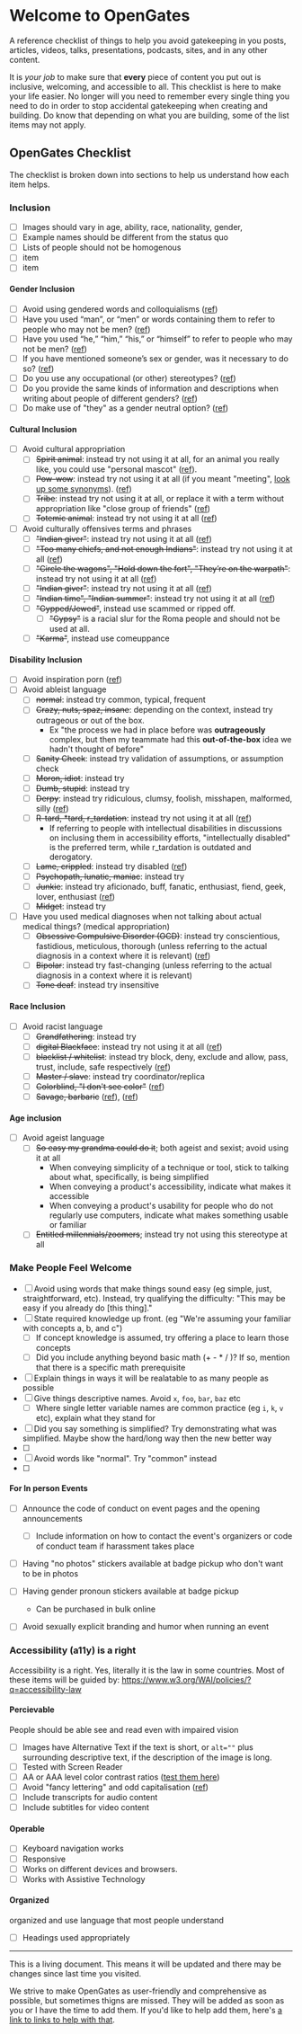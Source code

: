 # Welcome to OpenGates
A reference checklist of things to help you avoid gatekeeping in you posts, articles, videos, talks, presentations, podcasts, sites, and in any other content.

It is _your job_ to make sure that **every** piece of content you put out is inclusive, welcoming, and accessible to all. This checklist is here to make your life easier. No longer will you need to remember every single thing you need to do in order to stop accidental gatekeeping when creating and building. Do know that depending on what you are building, some of the list items may not apply.

## OpenGates Checklist
 
The checklist is broken down into sections to help us understand how each item helps.

### Inclusion
 - [ ] Images should vary in age, ability, race, nationality, gender, 
 - [ ] Example names should be different from the status quo
 - [ ] Lists of people should not be homogenous
 - [ ] item
 - [ ] item

#### Gender Inclusion
 - [ ] Avoid using gendered words and colloquialisms  ([ref](https://writingcenter.unc.edu/tips-and-tools/gender-inclusive-language/))
 - [ ] Have you used “man”, or “men” or words containing them to refer to people who may not be men?  ([ref](https://writingcenter.unc.edu/tips-and-tools/gender-inclusive-language/))
 - [ ] Have you used “he,” “him,” “his,” or “himself” to refer to people who may not be men?  ([ref](https://writingcenter.unc.edu/tips-and-tools/gender-inclusive-language/))
 - [ ] If you have mentioned someone’s sex or gender, was it necessary to do so?  ([ref](https://writingcenter.unc.edu/tips-and-tools/gender-inclusive-language/))
 - [ ] Do you use any occupational (or other) stereotypes?  ([ref](https://writingcenter.unc.edu/tips-and-tools/gender-inclusive-language/))
 - [ ] Do you provide the same kinds of information and descriptions when writing about people of different genders?  ([ref](https://writingcenter.unc.edu/tips-and-tools/gender-inclusive-language/))
 - [ ] Do make use of "they" as a gender neutral option?  ([ref](https://writingcenter.unc.edu/tips-and-tools/gender-inclusive-language/))

#### Cultural Inclusion
- [ ] Avoid cultural appropriation
    - [ ] ~~Spirit animal~~: instead try not using it at all, for an animal you really like, you could use "personal mascot" ([ref](https://www.selfdefined.app/definitions/pow-wow/)).
    - [ ] ~~Pow-wow~~: instead try not using it at all (if you meant "meeting", [look up some synonyms](https://www.thesaurus.com/browse/meeting)).  ([ref](https://www.selfdefined.app/definitions/derpy/))
    - [ ] ~~Tribe~~: instead try not using it at all, or replace it with a term without appropriation like "close group of friends" ([ref](https://www.selfdefined.app/definitions/derpy/))
    - [ ] ~~Totemic animal~~: instead try not using it at all  ([ref](https://www.selfdefined.app/definitions/derpy/))
- [ ] Avoid culturally offensives terms and phrases
    - [ ] ~~"Indian giver"~~: instead try not using it at all ([ref](https://www.ictinc.ca/blog/culturally-offensive-phrases-you-should-use-at))
    - [ ] ~~"Too many chiefs, and not enough Indians"~~: instead try not using it at all ([ref](https://www.ictinc.ca/blog/culturally-offensive-phrases-you-should-use-at))
    - [ ] ~~"Circle the wagons", "Hold down the fort", "They’re on the warpath"~~: instead try not using it at all ([ref](https://www.ictinc.ca/blog/culturally-offensive-phrases-you-should-use-at))
    - [ ] ~~"Indian giver"~~: instead try not using it at all ([ref](https://www.ictinc.ca/blog/indian-giver-come-can-give-back))
    - [ ] ~~"Indian time", "Indian summer"~~: instead try not using it at all ([ref](https://www.ictinc.ca/blog/culturally-offensive-phrases-you-should-use-at))
    - [ ] ~~"Gypped/Jewed"~~, instead use scammed or ripped off.
      - [ ] ~~"Gypsy"~~ is a racial slur for the Roma people and should not be used at all.
    - [ ] ~~"Karma"~~, instead use comeuppance

#### Disability Inclusion
- [ ] Avoid inspiration porn  ([ref](https://www.youtube.com/watch?v=SxrS7-I_sMQ))
- [ ] Avoid ableist language
    - [ ] ~~normal~~: instead try common, typical, frequent
    - [ ] ~~Crazy, nuts, spaz, insane~~: depending on the context, instead try outrageous or out of the box.
      - Ex "the process we had in place before was **outrageously** complex, but then my teammate had this **out-of-the-box** idea we hadn't thought of before"
    - [ ] ~~Sanity Check~~: instead try validation of assumptions, or assumption check
    - [ ] ~~Moron, idiot~~: instead try 
    - [ ] ~~Dumb, stupid~~: instead try 
    - [ ] ~~Derpy~~: instead try ridiculous, clumsy, foolish, misshapen, malformed, silly  ([ref](https://www.selfdefined.app/definitions/derpy/))
    - [ ] ~~R-tard, *tard, r_tardation~~: instead try not using it at all  ([ref](https://www.selfdefined.app/definitions/r-word/))
      - If referring to people with intellectual disabilities in discussions on inclusing them in accessibility efforts, "intellectually disabled" is the preferred term, while r_tardation is outdated and derogatory.
    - [ ] ~~Lame, crippled~~: instead try disabled  ([ref](https://www.selfdefined.app/))
    - [ ] ~~Psychopath, lunatic, maniac~~: instead try
    - [ ] ~~Junkie~~: instead try aficionado, buff, fanatic, enthusiast, fiend, geek, lover, enthusiast  ([ref](https://www.selfdefined.app/definitions/junkie/))
    - [ ] ~~Midget~~: instead try
- [ ] Have you used medical diagnoses when not talking about actual medical things? (medical appropriation)
    - [ ] ~~Obsessive Compulsive Disorder (OCD)~~: instead try conscientious, fastidious, meticulous, thorough (unless referring to the actual diagnosis in a context where it is relevant) ([ref](https://www.selfdefined.app/definitions/obsessive-compulsive-disorder/))
    - [ ] ~~Bipolar~~: instead try fast-changing (unless referring to the actual diagnosis in a context where it is relevant)
    - [ ] ~~Tone deaf~~: instead try insensitive

#### Race Inclusion
- [ ] Avoid racist language
    - [ ] ~~Grandfathering~~: instead try 
    - [ ] ~~digital Blackface~~: instead try not using it at all  ([ref](https://www.selfdefined.app/definitions/digital-blackface/))
    - [ ] ~~blacklist / whitelist~~: instead try block, deny, exclude and allow, pass, trust, include, safe respectively  ([ref](https://www.selfdefined.app/definitions/blacklist-whitelist/))
    - [ ] ~~Master / slave~~: instead try coordinator/replica
    - [ ] ~~Colorblind, "I don't see color"~~ ([ref](https://medium.com/@tinu/what-you-erase-when-you-say-i-dont-see-color-73360346afa7))
    - [ ] ~~Savage, barbaric~~  ([ref](https://www.selfdefined.app/definitions/savage/)), ([ref](https://www.selfdefined.app/definitions/barbaric/))

#### Age inclusion
- [ ] Avoid ageist language
  - [ ] ~~So easy my grandma could do it~~; both ageist and sexist; avoid using it at all
    - When conveying simplicity of a technique or tool, stick to talking about what, specifically, is being simplified
    - When conveying a product's accessibility, indicate what makes it accessible
    - When conveying a product's usability for people who do not regularly use computers, indicate what makes something usable or familiar
  - [ ] ~~Entitled millennials/zoomers~~; instead try not using this stereotype at all

### Make People Feel Welcome
 - [ ] Avoid using words that make things sound easy (eg simple, just, straightforward, etc). Instead, try qualifying the difficulty: "This may be easy if you already do [this thing]."
 - [ ] State required knowledge up front. (eg "We're assuming your familiar with concepts a, b, and c")
    - [ ] If concept knowledge is assumed, try offering a place to learn those concepts
    - [ ] Did you include anything beyond basic math (+ - * / )? If so, mention that there is a specific math prerequisite
 - [ ] Explain things in ways it will be realatable to as many people as possible
 - [ ] Give things descriptive names. Avoid `x`, `foo`, `bar`, `baz` etc
    - [ ] Where single letter variable names are common practice (eg `i`, `k`, `v` etc), explain what they stand for
 - [ ] Did you say something is simplified? Try demonstrating what was simplified. Maybe show the hard/long way then the new better way
 - [ ] <!--Don't talk down to non-engineering teammates and end users!-->
 - [ ] Avoid words like "normal". Try "common" instead
 - [ ] 

#### For In person Events
 - [ ] Announce the code of conduct on event pages and the opening announcements
   - [ ] Include information on how to contact the event's organizers or code of conduct team if harassment takes place
 - [ ] Having "no photos" stickers available at badge pickup who don't want to be in photos
 - [ ] Having gender pronoun stickers available at badge pickup
   - Can be purchased in bulk online
 - [ ] Avoid sexually explicit branding and humor when running an event


### Accessibility (a11y) is a right
Accessibility is a right. Yes, literally it is the law in some countries.
Most of these items will be guided by: https://www.w3.org/WAI/policies/?q=accessibility-law

#### Percievable
People should be able see and read even with impaired vision
 - [ ] Images have Alternative Text if the text is short, or `alt=""` plus surrounding descriptive text, if the description of the image is long.
 - [ ] Tested with Screen Reader
 - [ ] AA or AAA level color contrast ratios ([test them here](http://colorsafe.co/))
 - [ ] Avoid "fancy lettering" and odd capitalisation ([ref](https://www.selfdefined.app/definitions/spongebob-case/))
 - [ ] Include transcripts for audio content
 - [ ] Include subtitles for video content

#### Operable
 - [ ] Keyboard navigation works
 - [ ] Responsive
 - [ ] Works on different devices and browsers.
 - [ ] Works with Assistive Technology

#### Organized
organized and use language that most people understand
 - [ ] Headings used appropriately

---
This is a living document. This means it will be updated and there may be changes since last time you visited. 

We strive to make OpenGates as user-friendly and comprehensive as possible, but sometimes thigns are missed. They will be added as soon as you or I have the time to add them. If you'd like to help add them, here's [a link to links to help with that](https://github.com/VickiLanger/AntiGatekeep/blob/main/faq.md#but-you-dont-have-this-very-important-item).
